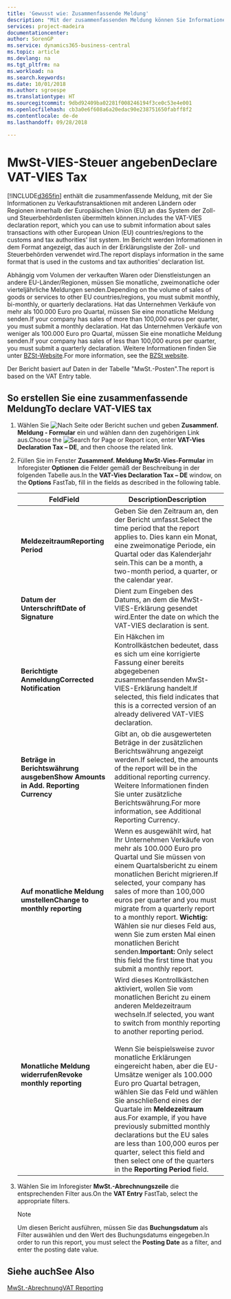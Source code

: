 ```yaml
---
title: 'Gewusst wie: Zusammenfassende Meldung'
description: "Mit der zusammenfassenden Meldung können Sie Informationen zu Verkaufstransaktionen mit anderen Ländern oder Regionen innerhalb der Europäischen Union (EU) an das System der Zoll- und Steuerbehördenlisten übermitteln."
services: project-madeira
documentationcenter: 
author: SorenGP
ms.service: dynamics365-business-central
ms.topic: article
ms.devlang: na
ms.tgt_pltfrm: na
ms.workload: na
ms.search.keywords: 
ms.date: 10/01/2018
ms.author: sgroespe
ms.translationtype: HT
ms.sourcegitcommit: 9dbd92409ba02281f008246194f3ce0c53e4e001
ms.openlocfilehash: cb3a0e6f608a6a20edac90e238751650fabff8f2
ms.contentlocale: de-de
ms.lasthandoff: 09/28/2018

---
```

# <a name="declare-vat-vies-tax"></a><span data-ttu-id="48e12-103">MwSt-VIES-Steuer angeben</span><span class="sxs-lookup"><span data-stu-id="48e12-103">Declare VAT-VIES Tax</span></span>
[!INCLUDE[d365fin](../../includes/d365fin_md.md)] <span data-ttu-id="48e12-104">enthält die zusammenfassende Meldung, mit der Sie Informationen zu Verkaufstransaktionen mit anderen Ländern oder Regionen innerhalb der Europäischen Union (EU) an das System der Zoll- und Steuerbehördenlisten übermitteln können.</span><span class="sxs-lookup"><span data-stu-id="48e12-104">includes the VAT-VIES declaration report, which you can use to submit information about sales transactions with other European Union (EU) countries/regions to the customs and tax authorities' list system.</span></span> <span data-ttu-id="48e12-105">Im Bericht werden Informationen in dem Format angezeigt, das auch in der Erklärungsliste der Zoll- und Steuerbehörden verwendet wird.</span><span class="sxs-lookup"><span data-stu-id="48e12-105">The report displays information in the same format that is used in the customs and tax authorities' declaration list.</span></span>  

<span data-ttu-id="48e12-106">Abhängig vom Volumen der verkauften Waren oder Dienstleistungen an andere EU-Länder/Regionen, müssen Sie monatliche, zweimonatliche oder vierteljährliche Meldungen senden.</span><span class="sxs-lookup"><span data-stu-id="48e12-106">Depending on the volume of sales of goods or services to other EU countries/regions, you must submit monthly, bi-monthly, or quarterly declarations.</span></span> <span data-ttu-id="48e12-107">Hat das Unternehmen Verkäufe von mehr als 100.000 Euro pro Quartal, müssen Sie eine monatliche Meldung senden.</span><span class="sxs-lookup"><span data-stu-id="48e12-107">If your company has sales of more than 100,000 euros per quarter, you must submit a monthly declaration.</span></span> <span data-ttu-id="48e12-108">Hat das Unternehmen Verkäufe von weniger als 100.000 Euro pro Quartal, müssen Sie eine monatliche Meldung senden.</span><span class="sxs-lookup"><span data-stu-id="48e12-108">If your company has sales of less than 100,000 euros per quarter, you must submit a quarterly declaration.</span></span> <span data-ttu-id="48e12-109">Weitere Informationen finden Sie unter  [BZSt-Website](https://go.microsoft.com/fwlink/?LinkId=204368).</span><span class="sxs-lookup"><span data-stu-id="48e12-109">For more information, see the [BZSt website](https://go.microsoft.com/fwlink/?LinkId=204368).</span></span>  

<span data-ttu-id="48e12-110">Der Bericht basiert auf Daten in der Tabelle "MwSt.-Posten".</span><span class="sxs-lookup"><span data-stu-id="48e12-110">The report is based on the VAT Entry table.</span></span>  

## <a name="to-declare-vat-vies-tax"></a><span data-ttu-id="48e12-111">So erstellen Sie eine zusammenfassende Meldung</span><span class="sxs-lookup"><span data-stu-id="48e12-111">To declare VAT-VIES tax</span></span>  

1.  <span data-ttu-id="48e12-112">Wählen Sie ![Nach Seite oder Bericht suchen](../../media/ui-search/search_small.png "Symbol nach Seite oder Bericht suchen") und geben **Zusammenf. Meldung - Formular** ein und wählen dann den zugehörigen Link aus.</span><span class="sxs-lookup"><span data-stu-id="48e12-112">Choose the ![Search for Page or Report](../../media/ui-search/search_small.png "Search for Page or Report icon") icon, enter **VAT-Vies Declaration Tax – DE**, and then choose the related link.</span></span>  
2.  <span data-ttu-id="48e12-113">Füllen Sie im Fenster **Zusammenf. Meldung MwSt-Vies-Formular** im Inforegister **Optionen** die Felder gemäß der Beschreibung in der folgenden Tabelle aus.</span><span class="sxs-lookup"><span data-stu-id="48e12-113">In the **VAT-Vies Declaration Tax – DE** window, on the **Options** FastTab, fill in the fields as described in the following table.</span></span>  

    |<span data-ttu-id="48e12-114">Feld</span><span class="sxs-lookup"><span data-stu-id="48e12-114">Field</span></span>|<span data-ttu-id="48e12-115">Description</span><span class="sxs-lookup"><span data-stu-id="48e12-115">Description</span></span>|  
    |---------------------------------|---------------------------------------|  
    |<span data-ttu-id="48e12-116">**Meldezeitraum**</span><span class="sxs-lookup"><span data-stu-id="48e12-116">**Reporting Period**</span></span>|<span data-ttu-id="48e12-117">Geben Sie den Zeitraum an, den der Bericht umfasst.</span><span class="sxs-lookup"><span data-stu-id="48e12-117">Select the time period that the report applies to.</span></span> <span data-ttu-id="48e12-118">Dies kann ein Monat, eine zweimonatige Periode, ein Quartal oder das Kalenderjahr sein.</span><span class="sxs-lookup"><span data-stu-id="48e12-118">This can be a month, a two-month period, a quarter, or the calendar year.</span></span>|  
    |<span data-ttu-id="48e12-119">**Datum der Unterschrift**</span><span class="sxs-lookup"><span data-stu-id="48e12-119">**Date of Signature**</span></span>|<span data-ttu-id="48e12-120">Dient zum Eingeben des Datums, an dem die MwSt-VIES-Erklärung gesendet wird.</span><span class="sxs-lookup"><span data-stu-id="48e12-120">Enter the date on which the VAT-VIES declaration is sent.</span></span>|  
    |<span data-ttu-id="48e12-121">**Berichtigte Anmeldung**</span><span class="sxs-lookup"><span data-stu-id="48e12-121">**Corrected Notification**</span></span>|<span data-ttu-id="48e12-122">Ein Häkchen im Kontrollkästchen bedeutet, dass es sich um eine korrigierte Fassung einer bereits abgegebenen zusammenfassenden MwSt-VIES-Erklärung handelt.</span><span class="sxs-lookup"><span data-stu-id="48e12-122">If selected, this field indicates that this is a corrected version of an already delivered VAT-VIES declaration.</span></span>|  
    |<span data-ttu-id="48e12-123">**Beträge in Berichtswährung ausgeben**</span><span class="sxs-lookup"><span data-stu-id="48e12-123">**Show Amounts in Add. Reporting Currency**</span></span>|<span data-ttu-id="48e12-124">Gibt an, ob die ausgewerteten Beträge in der zusätzlichen Berichtswährung angezeigt werden.</span><span class="sxs-lookup"><span data-stu-id="48e12-124">If selected, the amounts of the report will be in the additional reporting currency.</span></span> <span data-ttu-id="48e12-125">Weitere Informationen finden Sie unter zusätzliche Berichtswährung.</span><span class="sxs-lookup"><span data-stu-id="48e12-125">For more information, see Additional Reporting Currency.</span></span>|  
    |<span data-ttu-id="48e12-126">**Auf monatliche Meldung umstellen**</span><span class="sxs-lookup"><span data-stu-id="48e12-126">**Change to monthly reporting**</span></span>|<span data-ttu-id="48e12-127">Wenn es ausgewählt wird, hat Ihr Unternehmen Verkäufe von mehr als 100.000 Euro pro Quartal und Sie müssen von einem Quartalsbericht zu einem monatlichen Bericht migrieren.</span><span class="sxs-lookup"><span data-stu-id="48e12-127">If selected, your company has sales of more than 100,000 euros per quarter and you must migrate from a quarterly report to a monthly report.</span></span> <span data-ttu-id="48e12-128">**Wichtig:** Wählen sie nur dieses Feld aus, wenn Sie zum ersten Mal einen monatlichen Bericht senden.</span><span class="sxs-lookup"><span data-stu-id="48e12-128">**Important:**  Only select this field the first time that you submit a monthly report.</span></span>|  
    |<span data-ttu-id="48e12-129">**Monatliche Meldung widerrufen**</span><span class="sxs-lookup"><span data-stu-id="48e12-129">**Revoke monthly reporting**</span></span>|<span data-ttu-id="48e12-130">Wird dieses Kontrollkästchen aktiviert, wollen Sie vom monatlichen Bericht zu einem anderen Meldezeitraum wechseln.</span><span class="sxs-lookup"><span data-stu-id="48e12-130">If selected, you want to switch from monthly reporting to another reporting period.</span></span><br /><br /> <span data-ttu-id="48e12-131">Wenn Sie beispielsweise zuvor monatliche Erklärungen eingereicht haben, aber die EU-Umsätze weniger als 100.000 Euro pro Quartal betragen, wählen Sie das Feld und wählen Sie anschließend eines der Quartale im **Meldezeitraum** aus.</span><span class="sxs-lookup"><span data-stu-id="48e12-131">For example, if you have previously submitted monthly declarations but the EU sales are less than 100,000 euros per quarter, select this field and then select one of the quarters in the **Reporting Period** field.</span></span>|  

3.  <span data-ttu-id="48e12-132">Wählen Sie im Inforegister **MwSt.-Abrechnungszeile** die entsprechenden Filter aus.</span><span class="sxs-lookup"><span data-stu-id="48e12-132">On the **VAT Entry** FastTab, select the appropriate filters.</span></span>  

    > [!NOTE]  
    >  <span data-ttu-id="48e12-133">Um diesen Bericht ausführen, müssen Sie das **Buchungsdatum** als Filter auswählen und den Wert des Buchungsdatums eingegeben.</span><span class="sxs-lookup"><span data-stu-id="48e12-133">In order to run this report, you must select the **Posting Date** as a filter, and enter the posting date value.</span></span>  

## <a name="see-also"></a><span data-ttu-id="48e12-134">Siehe auch</span><span class="sxs-lookup"><span data-stu-id="48e12-134">See Also</span></span>  
[<span data-ttu-id="48e12-135">MwSt.-Abrechnung</span><span class="sxs-lookup"><span data-stu-id="48e12-135">VAT Reporting</span></span>](vat-reporting.md)

